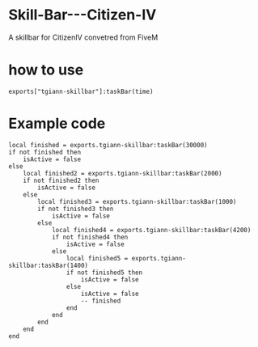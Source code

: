 # Skill-Bar---Citizen-IV

A skillbar for CitizenIV convetred from FiveM


# how to use

`exports["tgiann-skillbar"]:taskBar(time)`

# Example code

```
local finished = exports.tgiann-skillbar:taskBar(30000)
if not finished then
    isActive = false
else
    local finished2 = exports.tgiann-skillbar:taskBar(2000)
    if not finished2 then
        isActive = false
    else
        local finished3 = exports.tgiann-skillbar:taskBar(1000)
        if not finished3 then
            isActive = false
        else
            local finished4 = exports.tgiann-skillbar:taskBar(4200)
            if not finished4 then
                isActive = false
            else
                local finished5 = exports.tgiann-skillbar:taskBar(1400)
                if not finished5 then
                    isActive = false
                else
                    isActive = false
                    -- finished
                end
            end
        end
    end
end
```


